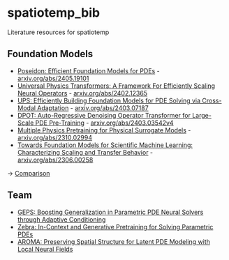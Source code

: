 # spatiotemp_bib
Literature resources for spatiotemp

## Foundation Models

- [Poseidon: Efficient Foundation Models for PDEs](/papers/Herde2024_PoseidonEfficientFoundation.md) - [arxiv.org/abs/2405.19101](http://arxiv.org/abs/2405.19101)
- [Universal Physics Transformers: A Framework For Efficiently Scaling Neural Operators](/papers/Alkin2024_UniversalPhysicsTransformers.md) - [arxiv.org/abs/2402.12365](http://arxiv.org/abs/2402.12365)
- [UPS: Efficiently Building Foundation Models for PDE Solving via Cross-Modal Adaptation](/papers/Shen2024_UPSEfficientlyBuilding.md) - [arxiv.org/abs/2403.07187](http://arxiv.org/abs/2403.07187)
- [DPOT: Auto-Regressive Denoising Operator Transformer for Large-Scale PDE Pre-Training](/papers/Hao2024_DPOTAutoRegressiveDenoising.md) - [arxiv.org/abs/2403.03542v4](https://arxiv.org/abs/2403.03542v4)
- [Multiple Physics Pretraining for Physical Surrogate Models](/papers/McCabe2023_MultiplePhysicsPretraining.md) - [arxiv.org/abs/2310.02994](http://arxiv.org/abs/2310.02994)
- [Towards Foundation Models for Scientific Machine Learning: Characterizing Scaling and Transfer Behavior](/papers/Subramanian2023_FoundationModelsScientific.md) - [arxiv.org/abs/2306.00258](http://arxiv.org/abs/2306.00258)

→ [Comparison](/tables/foundation_models_comparison.csv)

## Team

- [GEPS: Boosting Generalization in Parametric PDE Neural Solvers through Adaptive Conditioning](/papers/Koupai2024_GEPSBoostingGeneralization.md)
- [Zebra: In-Context and Generative Pretraining for Solving Parametric PDEs](/papers/Serrano2024_ZebraInContextGenerative.md)
- [AROMA: Preserving Spatial Structure for Latent PDE Modeling with Local Neural Fields](/papers/Serrano2024_AROMAPreservingSpatial.md)
